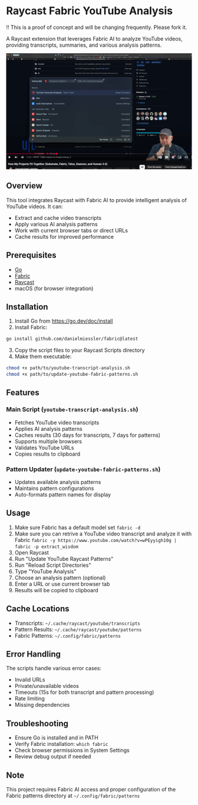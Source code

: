 # Raycast Fabric YouTube Analysis

!! This is a proof of concept and will be changing frequently. Please fork it.

A Raycast extension that leverages Fabric AI to analyze YouTube videos, providing transcripts, summaries, and various analysis patterns.

![Screenshot of extension](screenshot.png)

## Overview

This tool integrates Raycast with Fabric AI to provide intelligent analysis of YouTube videos. It can:

- Extract and cache video transcripts
- Apply various AI analysis patterns
- Work with current browser tabs or direct URLs
- Cache results for improved performance

## Prerequisites

- [Go](https://go.dev/doc/install)
- [Fabric](https://github.com/danielmiessler/fabric)
- [Raycast](https://www.raycast.com)
- macOS (for browser integration)

## Installation

1. Install Go from https://go.dev/doc/install
2. Install Fabric:

```bash
go install github.com/danielmiessler/fabric@latest
```

3. Copy the script files to your Raycast Scripts directory
4. Make them executable:

```bash
chmod +x path/to/youtube-transcript-analysis.sh
chmod +x path/to/update-youtube-fabric-patterns.sh
```

## Features

### Main Script (`youtube-transcript-analysis.sh`)

- Fetches YouTube video transcripts
- Applies AI analysis patterns
- Caches results (30 days for transcripts, 7 days for patterns)
- Supports multiple browsers
- Validates YouTube URLs
- Copies results to clipboard

### Pattern Updater (`update-youtube-fabric-patterns.sh`)

- Updates available analysis patterns
- Maintains pattern configurations
- Auto-formats pattern names for display

## Usage

1. Make sure Fabric has a default model set `fabric -d`
1. Make sure you can retrive a YouTube video transcript and analyze it with Fabric `fabric -y https://www.youtube.com/watch?v=wPEyyigh10g | fabric -p extract_wisdom`
1. Open Raycast
1. Run "Update YouTube Raycast Patterns"
1. Run "Reload Script Directories"
1. Type "YouTube Analysis"
1. Choose an analysis pattern (optional)
1. Enter a URL or use current browser tab
1. Results will be copied to clipboard

## Cache Locations

- Transcripts: `~/.cache/raycast/youtube/transcripts`
- Pattern Results: `~/.cache/raycast/youtube/patterns`
- Fabric Patterns: `~/.config/fabric/patterns`

## Error Handling

The scripts handle various error cases:

- Invalid URLs
- Private/unavailable videos
- Timeouts (15s for both transcript and pattern processing)
- Rate limiting
- Missing dependencies

## Troubleshooting

- Ensure Go is installed and in PATH
- Verify Fabric installation: `which fabric`
- Check browser permissions in System Settings
- Review debug output if needed

## Note

This project requires Fabric AI access and proper configuration of the Fabric patterns directory at `~/.config/fabric/patterns`
